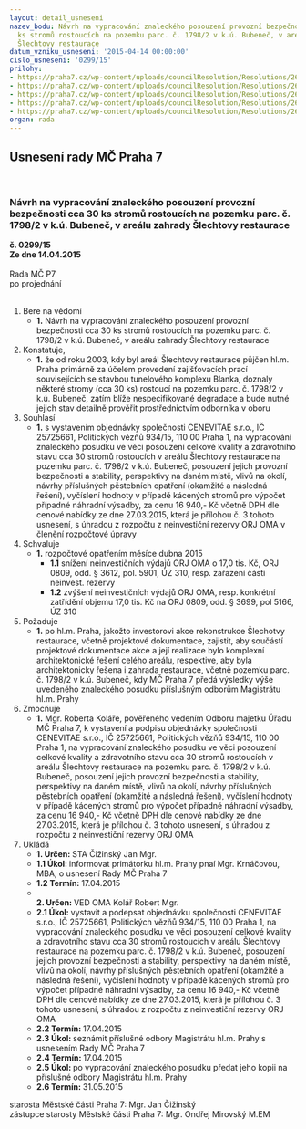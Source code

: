 ```yaml
---
layout: detail_usneseni
nazev_bodu: Návrh na vypracování znaleckého posouzení provozní bezpečnosti cca 30
  ks stromů rostoucích na pozemku parc. č. 1798/2 v k.ú. Bubeneč, v areálu zahrady
  Šlechtovy restaurace
datum_vzniku_usneseni: '2015-04-14 00:00:00'
cislo_usneseni: '0299/15'
prilohy:
- https://praha7.cz/wp-content/uploads/councilResolution/Resolutions/26549/19-15-priloha_01_stromyslechtovka.doc
- https://praha7.cz/wp-content/uploads/councilResolution/Resolutions/26549/19-15-priloha_02_stromyslechtovka.pdf
- https://praha7.cz/wp-content/uploads/councilResolution/Resolutions/26549/19-15-priloha_03_stromyslechtovka.pdf
- https://praha7.cz/wp-content/uploads/councilResolution/Resolutions/26549/19-15-priloha_04_stromyslechtovka.pdf
- https://praha7.cz/wp-content/uploads/councilResolution/Resolutions/26549/19-15-priloha_05_stromyslechtovka.pdf
organ: rada
---
```

<div id="ucUsn_pList" class="usn">
	<span><h2>Usnesení rady MČ Praha 7 </h2>
<br></span><div class="standBody">
<span><h3>Návrh na vypracování znaleckého posouzení provozní bezpečnosti cca 30 ks stromů rostoucích na pozemku parc. č. 1798/2 v k.ú. Bubeneč, v areálu zahrady Šlechtovy restaurace</h3></span><div class="center">
		<strong>č. 0299/15</strong><br>
	</div>
<div class="center">
		<strong>Ze dne 14.04.2015</strong><br><br>
	</div>Rada MČ P7<br> po projednání<br><br><ol>
<li>Bere na vědomí<ul><li>
<strong>1.</strong> Návrh na vypracování znaleckého posouzení provozní bezpečnosti cca 30 ks stromů rostoucích na pozemku parc. č. 1798/2 v k.ú. Bubeneč, v areálu zahrady Šlechtovy restaurace</li></ul>
</li>
<li>Konstatuje,<ul><li>
<strong>1.</strong> že od roku 2003, kdy byl areál Šlechtovy restaurace půjčen hl.m. Praha primárně za účelem provedení zajišťovacích prací souvisejících se stavbou tunelového komplexu Blanka, doznaly některé stromy (cca 30 ks) rostoucí na pozemku parc. č. 1798/2 v k.ú. Bubeneč, zatím blíže nespecifikované degradace a bude nutné jejich stav detailně prověřit prostřednictvím odborníka v oboru</li></ul>
</li>
<li>Souhlasí<ul><li>
<strong>1.</strong> s vystavením objednávky společnosti CENEVITAE s.r.o., IČ 25725661, Politických vězňů 934/15, 110 00 Praha 1, na vypracování znaleckého posudku ve věci posouzení celkové kvality a zdravotního stavu cca 30 stromů rostoucích v areálu Šlechtovy restaurace na pozemku parc. č. 1798/2 v k.ú. Bubeneč, posouzení jejich provozní bezpečnosti a stability, perspektivy na daném místě, vlivů na okolí, návrhy příslušných pěstebních opatření (okamžité a následná řešení), vyčíslení hodnoty v případě kácených stromů pro výpočet případné náhradní výsadby, za cenu 16 940,- Kč včetně DPH dle cenové nabídky ze dne 27.03.2015, která je přílohou č. 3 tohoto usnesení, s úhradou z rozpočtu z neinvestiční rezervy ORJ OMA v členění rozpočtové úpravy   </li></ul>
</li>
<li>Schvaluje<ul><li>
<strong>1.</strong> rozpočtové opatřením měsíce dubna 2015<ul>
<li>
<strong>1.1</strong> snížení neinvestičních výdajů ORJ OMA o 17,0 tis. Kč, ORJ 0809, odd. § 3612, pol. 5901, ÚZ 310, resp. zařazení části  neinvest. rezervy</li>
<li>
<strong>1.2</strong> zvýšení neinvestičních výdajů ORJ OMA, resp. konkrétní zatřídění objemu 17,0 tis. Kč na ORJ 0809, odd. § 3699, pol 5166, ÚZ 310</li>
</ul>
</li></ul>
</li>
<li>Požaduje<ul><li>
<strong>1.</strong> po hl.m. Praha, jakožto investorovi akce rekonstrukce Šlechotvy restaurace, včetně projektové dokumentace, zajistit, aby součástí projektové dokumentace akce a její realizace bylo komplexní architektonické řešení celého areálu, respektive, aby byla architektonicky řešena i zahrada restaurace, včetně pozemku parc. č. 1798/2 v k.ú. Bubeneč, kdy MČ Praha 7 předá výsledky výše uvedeného znaleckého posudku příslušným odborům Magistrátu hl.m. Prahy</li></ul>
</li>
<li>Zmocňuje<ul><li>
<strong>1.</strong> Mgr. Roberta Koláře, pověřeného vedením Odboru majetku Úřadu MČ Praha 7, k vystavení a podpisu objednávky společnosti CENEVITAE s.r.o., IČ 25725661, Politických vězňů 934/15, 110 00 Praha 1, na vypracování znaleckého posudku ve věci posouzení celkové kvality a zdravotního stavu cca 30 stromů rostoucích v areálu Šlechtovy restaurace na pozemku parc. č. 1798/2 v k.ú. Bubeneč, posouzení jejich provozní bezpečnosti a stability, perspektivy na daném místě, vlivů na okolí, návrhy příslušných pěstebních opatření (okamžité a následná řešení), vyčíslení hodnoty v případě kácených stromů pro výpočet případné náhradní výsadby, za cenu 16 940,- Kč včetně DPH dle cenové nabídky ze dne 27.03.2015, která je přílohou č. 3 tohoto usnesení, s úhradou z rozpočtu z neinvestiční rezervy ORJ OMA</li></ul>
</li>
<li>Ukládá<ul>
<li>
<strong>1. Určen: </strong>STA Čižinský Jan Mgr.</li>
<li>
<strong>1.1 Úkol: </strong>informovat primátorku hl.m. Prahy pnaí Mgr. Krnáčovou, MBA, o usnesení Rady MČ Praha 7</li>
<li>
<strong>1.2 Termín: </strong>17.04.2015</li>
<li>
<strong><br>2. Určen: </strong>VED OMA Kolář Robert Mgr.</li>
<li>
<strong>2.1 Úkol: </strong>vystavit a podepsat objednávku společnosti CENEVITAE s.r.o., IČ 25725661, Politických vězňů 934/15, 110 00 Praha 1, na vypracování znaleckého posudku ve věci posouzení celkové kvality a zdravotního stavu cca 30 stromů rostoucích v areálu Šlechtovy restaurace na pozemku parc. č. 1798/2 v k.ú. Bubeneč, posouzení jejich provozní bezpečnosti a stability, perspektivy na daném místě, vlivů na okolí, návrhy příslušných pěstebních opatření (okamžité a následná řešení), vyčíslení hodnoty v případě kácených stromů pro výpočet případné náhradní výsadby, za cenu 16 940,- Kč včetně DPH dle cenové nabídky ze dne 27.03.2015, která je přílohou č. 3 tohoto usnesení, s úhradou z rozpočtu z neinvestiční rezervy ORJ OMA</li>
<li>
<strong>2.2 Termín: </strong>17.04.2015</li>
<li>
<strong>2.3 Úkol: </strong>seznámit příslušné odbory Magistrátu hl.m. Prahy s usnesením Rady MČ Praha 7</li>
<li>
<strong>2.4 Termín: </strong>17.04.2015</li>
<li>
<strong>2.5 Úkol: </strong>po vypracování znaleckého posudku předat jeho kopii na příslušné odbory Magistrátu hl.m. Prahy</li>
<li>
<strong>2.6 Termín: </strong>31.05.2015</li>
</ul>
</li>
</ol>starosta Městské části Praha 7: Mgr. Jan Čižinský<br>zástupce starosty Městské části Praha 7: Mgr. Ondřej Mirovský M.EM 
</div>
</div>